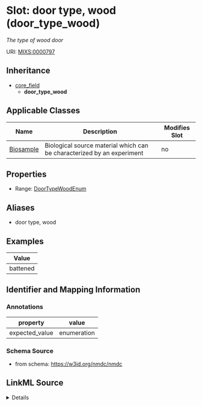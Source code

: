 # Slot: door type, wood (door_type_wood)


_The type of wood door_



URI: [MIXS:0000797](https://w3id.org/mixs/0000797)




## Inheritance

* [core_field](core_field.md)
    * **door_type_wood**





## Applicable Classes

| Name | Description | Modifies Slot |
| --- | --- | --- |
[Biosample](Biosample.md) | Biological source material which can be characterized by an experiment |  no  |







## Properties

* Range: [DoorTypeWoodEnum](DoorTypeWoodEnum.md)



## Aliases


* door type, wood




## Examples

| Value |
| --- |
| battened |

## Identifier and Mapping Information





### Annotations

| property | value |
| --- | --- |
| expected_value | enumeration || occurrence | 1 |



### Schema Source


* from schema: https://w3id.org/nmdc/nmdc




## LinkML Source

<details>
```yaml
name: door_type_wood
annotations:
  expected_value:
    tag: expected_value
    value: enumeration
  occurrence:
    tag: occurrence
    value: '1'
description: The type of wood door
title: door type, wood
examples:
- value: battened
from_schema: https://w3id.org/nmdc/nmdc
aliases:
- door type, wood
rank: 1000
is_a: core field
slot_uri: MIXS:0000797
multivalued: false
alias: door_type_wood
domain_of:
- Biosample
range: door_type_wood_enum

```
</details>